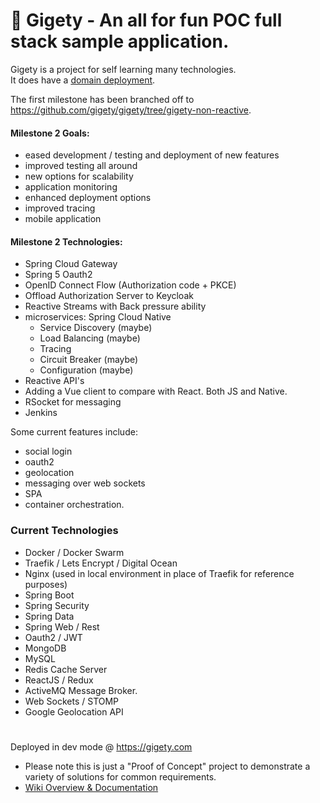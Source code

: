 
# 🐸 Gigety - An all for fun POC full stack sample application.

Gigety is a project for self learning many technologies.  
It does have a [domain deployment](https://gigety.com).  


The first milestone has been branched off to https://github.com/gigety/gigety/tree/gigety-non-reactive.  

#### Milestone 2 Goals: 
* eased development / testing and deployment of new features
* improved testing all around 
* new options for scalability
* application monitoring
* enhanced deployment options
* improved tracing
* mobile application  


#### Milestone 2 Technologies: 
* Spring Cloud Gateway 
* Spring 5 Oauth2
* OpenID Connect Flow (Authorization code + PKCE)
* Offload Authorization Server to Keycloak
* Reactive Streams with Back pressure ability
* microservices: Spring Cloud Native
  * Service Discovery (maybe)
  * Load Balancing (maybe)
  * Tracing 
  * Circuit Breaker (maybe)
  * Configuration (maybe)
* Reactive API's
* Adding a Vue client to compare with React. Both JS and Native.
* RSocket for messaging
* Jenkins

Some current features include:  
* social login
* oauth2 
* geolocation 
* messaging over web sockets
* SPA
* container orchestration.  

### Current Technologies 
* Docker / Docker Swarm
* Traefik / Lets Encrypt / Digital Ocean
* Nginx (used in local environment in place of Traefik for reference purposes)
* Spring Boot
* Spring Security
* Spring Data
* Spring Web / Rest
* Oauth2 / JWT
* MongoDB
* MySQL
* Redis Cache Server
* ReactJS / Redux
* ActiveMQ Message Broker. 
* Web Sockets / STOMP
* Google Geolocation API

#

Deployed in dev mode @ https://gigety.com 
* Please note this is just a "Proof of Concept" project to demonstrate a variety of solutions for common requirements.  
* [Wiki Overview & Documentation](https://github.com/gigety/gigety/wiki)


